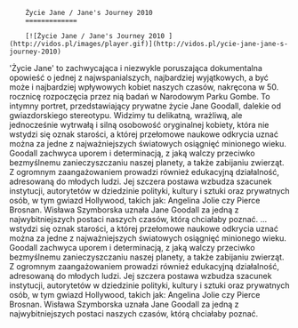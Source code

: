 
        Życie Jane / Jane's Journey 2010 
        =============
        
        [![Życie Jane / Jane's Journey 2010 ](http://vidos.pl/images/player.gif)](http://vidos.pl/ycie-jane-jane-s-journey-2010)
        
        
 'Życie Jane' to zachwycająca i niezwykle poruszająca dokumentalna opowieść o jednej z najwspanialszych, najbardziej wyjątkowych, a być może i najbardziej wpływowych kobiet naszych czasów, nakręcona w 50. rocznicę rozpoczęcia przez nią badań w Narodowym Parku Gombe. To intymny portret, przedstawiający prywatne życie Jane Goodall, dalekie od gwiazdorskiego stereotypu. Widzimy tu delikatną, wrażliwą, ale jednocześnie wytrwałą i silną osobowość oryginalnej kobiety, która nie wstydzi się oznak starości, a której przełomowe naukowe odkrycia uznać można za jedne z najważniejszych światowych osiągnięć minionego wieku. Goodall zachwyca uporem i determinacją, z jaką walczy przeciwko bezmyślnemu zanieczyszczaniu naszej planety, a także zabijaniu zwierząt. Z ogromnym zaangażowaniem prowadzi również edukacyjną działalność, adresowaną do młodych ludzi. Jej szczera postawa wzbudza szacunek instytucji, autorytetów w dziedzinie polityki, kultury i sztuki oraz prywatnych osób, w tym gwiazd Hollywood, takich jak: Angelina Jolie czy Pierce Brosnan. Wisława Szymborska uznała Jane Goodall za jedną z najwybitniejszych postaci naszych czasów, którą chciałaby poznać.   ... wstydzi się oznak starości, a której przełomowe naukowe odkrycia uznać można za jedne z najważniejszych światowych osiągnięć minionego wieku. Goodall zachwyca uporem i determinacją, z jaką walczy przeciwko bezmyślnemu zanieczyszczaniu naszej planety, a także zabijaniu zwierząt. Z ogromnym zaangażowaniem prowadzi również edukacyjną działalność, adresowaną do młodych ludzi. Jej szczera postawa wzbudza szacunek instytucji, autorytetów w dziedzinie polityki, kultury i sztuki oraz prywatnych osób, w tym gwiazd Hollywood, takich jak: Angelina Jolie czy Pierce Brosnan. Wisława Szymborska uznała Jane Goodall za jedną z najwybitniejszych postaci naszych czasów, którą chciałaby poznać.
    